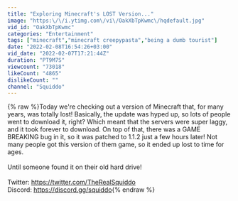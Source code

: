 ```yaml
---
title: "Exploring Minecraft's LOST Version..."
image: "https:\/\/i.ytimg.com\/vi\/OakXbTpKwmc\/hqdefault.jpg"
vid_id: "OakXbTpKwmc"
categories: "Entertainment"
tags: ["minecraft","minecraft creepypasta","being a dumb tourist"]
date: "2022-02-08T16:54:26+03:00"
vid_date: "2022-02-07T17:21:44Z"
duration: "PT9M7S"
viewcount: "73018"
likeCount: "4865"
dislikeCount: ""
channel: "Squiddo"
---
```

{% raw %}Today we're checking out a version of Minecraft that, for many years, was totally lost! Basically, the update was hyped up, so lots of people went to download it, right? Which meant that the servers were super laggy, and it took forever to download. On top of that, there was a GAME BREAKING bug in it, so it was patched to 1.1.2 just a few hours later! Not many people got this version of them game, so it ended up lost to time for ages.<br /><br />Until someone found it on their old hard drive! <br /><br />Twitter: <a rel="nofollow" target="blank" href="https://twitter.com/TheRealSquiddo">https://twitter.com/TheRealSquiddo</a><br />Discord: <a rel="nofollow" target="blank" href="https://discord.gg/squiddo">https://discord.gg/squiddo</a>{% endraw %}
